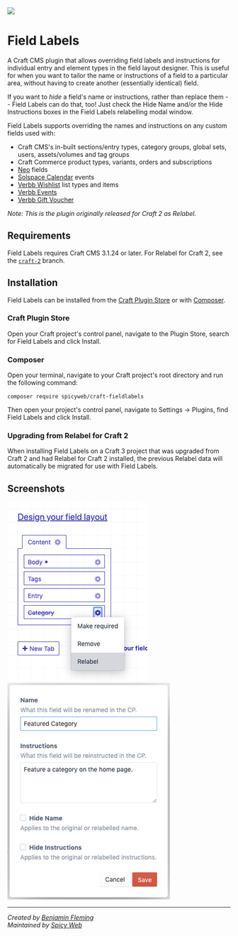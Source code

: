 <img src="src/icon.svg" width="100">

# Field Labels

A Craft CMS plugin that allows overriding field labels and instructions for individual entry and element types in the field layout designer.
This is useful for when you want to tailor the name or instructions of a field to a particular area, without having to
create another (essentially identical) field.

If you want to *hide* a field's name or instructions, rather than replace them -- Field Labels can do that, too!  Just check the Hide Name and/or the Hide Instructions boxes in the Field Labels relabelling modal window.

Field Labels supports overriding the names and instructions on any custom fields used with:
- Craft CMS's in-built sections/entry types, category groups, global sets, users, assets/volumes and tag groups
- Craft Commerce product types, variants, orders and subscriptions
- [Neo](https://github.com/spicywebau/craft-neo) fields
- [Solspace Calendar](https://github.com/solspace/craft3-calendar) events
- [Verbb Wishlist](https://github.com/verbb/wishlist) list types and items
- [Verbb Events](https://github.com/verbb/events)
- [Verbb Gift Voucher](https://github.com/verbb/gift-voucher)

*Note: This is the plugin originally released for Craft 2 as Relabel.*

## Requirements

Field Labels requires Craft CMS 3.1.24 or later.  For Relabel for Craft 2, see the [`craft-2`](https://github.com/spicywebau/craft-fieldlabels/tree/craft-2) branch.

## Installation

Field Labels can be installed from the [Craft Plugin Store](https://plugins.craftcms.com/) or with [Composer](https://packagist.org/).

### Craft Plugin Store
Open your Craft project's control panel, navigate to the Plugin Store, search for Field Labels and click Install.

### Composer
Open your terminal, navigate to your Craft project's root directory and run the following command:
```
composer require spicyweb/craft-fieldlabels
```
Then open your project's control panel, navigate to Settings &rarr; Plugins, find Field Labels and click Install.

### Upgrading from Relabel for Craft 2
When installing Field Labels on a Craft 3 project that was upgraded from Craft 2 and had Relabel for Craft 2 installed, the previous Relabel data will automatically be migrated for use with Field Labels.

## Screenshots

![Field Labels screenshot](docs/assets/screenshot-01.png)
![Field Labels editing screenshot](docs/assets/screenshot-02.png)

---

*Created by [Benjamin Fleming](https://github.com/benjamminf)*
<br>
*Maintained by [Spicy Web](https://spicyweb.com.au)*
